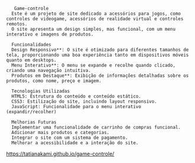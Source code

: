 
       Game-controle
      Este é um projeto de site dedicado a acessórios para jogos, como controles de videogame, acessórios de realidade virtual e controles remotos. 
      O site apresenta um design simples, mas funcional, com um menu interativo e imagens de produtos.
      
      Funcionalidades
      Design Responsivo**: O site é otimizado para diferentes tamanhos de tela, proporcionando uma boa experiência tanto em dispositivos móveis quanto em desktops.
      Menu Interativo**: O menu se expande e recolhe quando clicado, criando uma navegação intuitiva.
      Produtos em Destaque**: Exibição de informações detalhadas sobre os produtos, como nome, preço e imagem.
      
      Tecnologias Utilizadas
      HTML5: Estrutura do conteúdo e conteúdo estático.
      CSS3: Estilização do site, incluindo layout responsivo.
      JavaScript: Funcionalidade para o menu interativo (expandir/recolher)

      Melhorias Futuras
      Implementar uma funcionalidade de carrinho de compras funcional.
      Adicionar mais produtos e categorias.
      Integrar o site com um sistema de pagamento.
      Melhorar a acessibilidade e a interação do site.

  https://tatianakami.github.io/game-controle/
